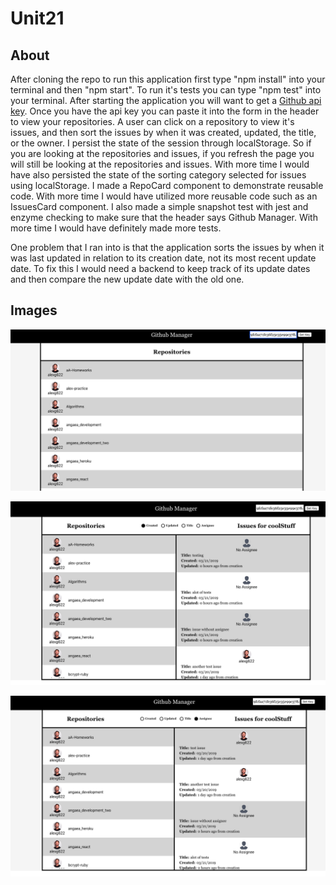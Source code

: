 # Unit21

## About

After cloning the repo to run this application first type "npm install" into your terminal and then "npm start". To run it's tests you can type "npm test" into your terminal. After starting the application you will want to get a [Github api key](https://github.com/settings/tokens). Once you have the api key you can paste it into the form in the header to view your repositories. A user can click on a repository to view it's issues, and then sort the issues by when it was created, updated, the title, or the owner. I persist the state of the session through localStorage. So if you are looking at the repositories and issues, if you refresh the page you will still be looking at the repositories and issues. With more time I would have also persisted the state of the sorting category selected for issues using localStorage. I made a RepoCard component to demonstrate reusable code. With more time I would have utilized more reusable code such as an IssuesCard component. I also made a simple snapshot test with jest and enzyme checking to make sure that the header says Github Manager. With more time I would have definitely made more tests.

One problem that I ran into is that the application sorts the issues by when it was last updated in relation to its creation date, not its most recent update date. To fix this I would need a backend to keep track of its update dates and then compare the new update date with the old one.

## Images

![](https://github.com/alexg622/unit21/blob/master/images/Screen%20Shot%202019-03-21%20at%2011.07.20%20AM.png?raw=true)

![](https://github.com/alexg622/unit21/blob/master/images/Screen%20Shot%202019-03-21%20at%2011.07.38%20AM.png?raw=true)

![](https://github.com/alexg622/unit21/blob/master/images/Screen%20Shot%202019-03-21%20at%2011.07.51%20AM.png?raw=true)
